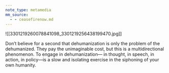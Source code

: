 ```yaml
---
note_type: metamedia
mm_source:
  - - ceasefirenow.md
---
```


![[3301219260078841098_3301219256438199470.jpg]]

Don’t believe for a second that
dehumanization is only the
problem of the dehumanized.
They pay the unimaginable
cost, but this is a
multidirectional phenomenon.
To engage in dehumanization—
in thought, in speech, in action,
in policy—is a slow and isolating
exercise in the siphoning of
your own humanity.

